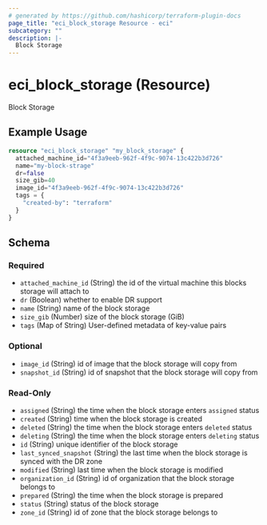 ```yaml
---
# generated by https://github.com/hashicorp/terraform-plugin-docs
page_title: "eci_block_storage Resource - eci"
subcategory: ""
description: |-
  Block Storage
---
```


# eci_block_storage (Resource)

Block Storage

## Example Usage

```terraform
resource "eci_block_storage" "my_block_storage" {
  attached_machine_id="4f3a9eeb-962f-4f9c-9074-13c422b3d726"
  name="my-block-strage"
  dr=false
  size_gib=40
  image_id="4f3a9eeb-962f-4f9c-9074-13c422b3d726"
  tags = {
    "created-by": "terraform"
  }
}
```

<!-- schema generated by tfplugindocs -->
## Schema

### Required

- `attached_machine_id` (String) the id of the virtual machine this blocks storage will attach to
- `dr` (Boolean) whether to enable DR support
- `name` (String) name of the block storage
- `size_gib` (Number) size of the block storage (GiB)
- `tags` (Map of String) User-defined metadata of key-value pairs

### Optional

- `image_id` (String) id of image that the block storage will copy from
- `snapshot_id` (String) id of snapshot that the block storage will copy from

### Read-Only

- `assigned` (String) the time when the block storage enters `assigned` status
- `created` (String) time when the block storage is created
- `deleted` (String) the time when the block storage enters `deleted` status
- `deleting` (String) the time when the block storage enters `deleting` status
- `id` (String) unique identifier of the block storage
- `last_synced_snapshot` (String) the last time when the block storage is synced with the DR zone
- `modified` (String) last time when the block storage is modified
- `organization_id` (String) id of organization that the block storage belongs to
- `prepared` (String) the time when the block storage is prepared
- `status` (String) status of the block storage
- `zone_id` (String) id of zone that the block storage belongs to
